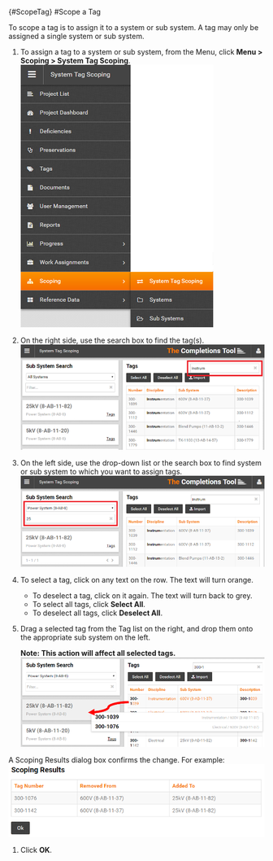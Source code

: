 {#ScopeTag}
#Scope a Tag  

To scope a tag is to assign it to a system or sub system. A tag may only be assigned a single system or sub system.

1. To assign a tag to a system or sub system, from the Menu, click **Menu > Scoping > System Tag Scoping**.  
![Menu > Scoping > System Tag Scoping](images\MTagScoping.PNG)  

1. On the right side, use the search box to find the tag(s).   
![Find Tag Using Search Box](images\Scopingtagfilter.PNG)  

1. On the left side, use the drop-down list or the search box to find system or sub system to which you want to assign tags.  
![Find System by Category or Search Box](images\Scopingsystemfilter.PNG) 
 
1. To select a tag, click on any text on the row. The text will turn orange. 
    * To deselect a tag, click on it again. The text will turn back to grey.
    * To select all tags, click **Select All**.
    * To deselect all tags, click **Deselect All**.  
    
1. Drag a selected tag from the Tag list on the right, and drop them onto the appropriate sub system on the left.  

    **Note: This action will affect all selected tags.**  
    ![Drag and drop tag(s) onto system or sub system](images\tagscopechange1.png)   

A Scoping Results dialog box confirms the change. For example:   
![Scoping Change Confirmation](images\scopingresults.png)  

1. Click **OK**.
